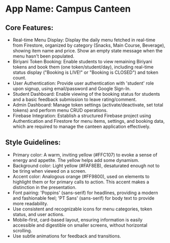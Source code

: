 # **App Name**: Campus Canteen

## Core Features:

- Real-time Menu Display: Display the daily menu fetched in real-time from Firestore, organized by category (Snacks, Main Course, Beverage), showing item name and price. Show an empty state message when the menu hasn't been populated.
- Biriyani Token Booking: Enable students to view remaining Biriyani tokens and book them (one token/student/day), including real-time status display ("Booking is LIVE!" or "Booking is CLOSED") and token count.
- User Authentication: Provide user authentication with 'student' role upon signup, using email/password and Google Sign-In.
- Student Dashboard: Enable viewing of the booking status for students and a basic feedback submission to leave rating/comment.
- Admin Dashboard: Manage token settings (activate/deactivate, set total tokens) and perform menu CRUD operations.
- Firebase Integration: Establish a structured Firebase project using Authentication and Firestore for menu items, settings, and booking data, which are required to manage the canteen application effectively.

## Style Guidelines:

- Primary color: A warm, inviting yellow (#FFC107) to evoke a sense of energy and appetite. The yellow helps add some dynamism.
- Background color: Light yellow (#FAF8EB), desaturated enough not to be tiring when viewed on a screen.
- Accent color: Analogous orange (#FF9800), used on elements to highlight them or for primary calls to action. This accent makes a distinction in the presentation.
- Font pairing: 'Poppins' (sans-serif) for headlines, providing a modern and fashionable feel; 'PT Sans' (sans-serif) for body text to provide more readability.
- Use consistent and recognizable icons for menu categories, token status, and user actions.
- Mobile-first, card-based layout, ensuring information is easily accessible and digestible on smaller screens, without horizontal scrolling.
- Use subtle animations for feedback and transitions.
